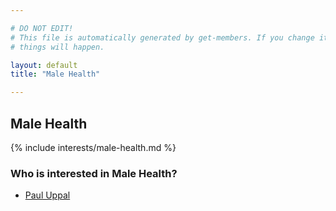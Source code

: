 ```yaml
---

# DO NOT EDIT!
# This file is automatically generated by get-members. If you change it, bad
# things will happen.

layout: default
title: "Male Health"

---
```


## Male Health

{% include interests/male-health.md %}

### Who is interested in Male Health?


* [Paul Uppal](/members/paul-uppal.html)
